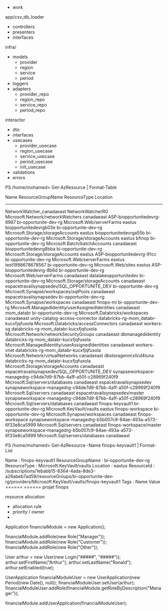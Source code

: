 * work

app/csv_db_loader
- controllers
- presenters
- interfaces


infra/
- models
    - provider
    - region
    - service
    - period
- loggers
- adapters
    - provider_repo
    - region_repo
    - service_repo
    - period_repo

interactor
- dto
- interfaces
- usecases
    - provider_usecase
    - region_usecase
    - service_usecase
    - period_usecase
    - init_usecase
- validations
- errors




PS /home/mohamed> Get-AzResource | Format-Table

Name                                        ResourceGroupName                                               ResourceType                                     Location
----                                        -----------------                                               ------------                                     --------
NetworkWatcher_canadaeast                   NetworkWatcherRG                                                Microsoft.Network/networkWatchers                canadaeast
ASP-biopportunitedevrg-8987                 bi-opportunite-dev-rg                                           Microsoft.Web/serverFarms                        eastus
biopportunitedevrgb03e                      bi-opportunite-dev-rg                                           Microsoft.Storage/storageAccounts                eastus
biopportunitedevrga55b                      bi-opportunite-dev-rg                                           Microsoft.Storage/storageAccounts                eastus
bfinop                                      bi-opportunite-dev-rg                                           Microsoft.Batch/batchAccounts                    canadaeast
biopportunitedevrg8bba                      bi-opportunite-dev-rg                                           Microsoft.Storage/storageAccounts                eastus
ASP-biopportunitedevrg-91cc                 bi-opportunite-dev-rg                                           Microsoft.Web/serverFarms                        eastus
test1998678678567                           bi-opportunite-dev-rg                                           Microsoft.Web/sites                              eastus
ASP-biopportunitedevrg-8b6d                 bi-opportunite-dev-rg                                           Microsoft.Web/serverFarms                        canadaeast
datalakeopportunitedev                      bi-opportunite-dev-rg                                           Microsoft.Storage/storageAccounts                canadaeast
espacetravailsynapsedev/SQL_OPPORTUNITE_DEV bi-opportunite-dev-rg                                           Microsoft.Synapse/workspaces/sqlPools            canadaeast
espacetravailsynapsedev                     bi-opportunite-dev-rg                                           Microsoft.Synapse/workspaces                     canadaeast
finops-mi                                   bi-opportunite-dev-rg                                           Microsoft.ManagedIdentity/userAssignedIdentities canadaeast
mom_databr                                  bi-opportunite-dev-rg                                           Microsoft.Databricks/workspaces                  canadaeast
unity-catalog-access-connector              databricks-rg-mom_databr-kucxfjqfuxola                          Microsoft.Databricks/accessConnectors            canadaeast
workers-sg                                  databricks-rg-mom_databr-kucxfjqfuxola                          Microsoft.Network/networkSecurityGroups          canadaeast
dbmanagedidentity                           databricks-rg-mom_databr-kucxfjqfuxola                          Microsoft.ManagedIdentity/userAssignedIdentities canadaeast
workers-vnet                                databricks-rg-mom_databr-kucxfjqfuxola                          Microsoft.Network/virtualNetworks                canadaeast
dbstoragennrxilcd4tuna                      databricks-rg-mom_databr-kucxfjqfuxola                          Microsoft.Storage/storageAccounts                canadaeast
espacetravailsynapsedev/SQL_OPPORTUNITE_DEV synapseworkspace-managedrg-c94de7d9-87bb-4a1f-a50f-c28969f240f9 Microsoft.Sql/servers/databases                  canadaeast
espacetravailsynapsedev                     synapseworkspace-managedrg-c94de7d9-87bb-4a1f-a50f-c28969f240f9 Microsoft.Sql/servers                            canadaeast
espacetravailsynapsedev/master              synapseworkspace-managedrg-c94de7d9-87bb-4a1f-a50f-c28969f240f9 Microsoft.Sql/servers/databases                  canadaeast
finops-keyvault1                            bi-opportunite-dev-rg                                           Microsoft.KeyVault/vaults                        eastus
finops-workspace                            bi-opportunite-dev-rg                                           Microsoft.Synapse/workspaces                     canadaeast
finops-workspace                            synapseworkspace-managedrg-b5b007c9-84ae-493a-a573-6f33e8ca5999 Microsoft.Sql/servers                            canadaeast
finops-workspace/master                     synapseworkspace-managedrg-b5b007c9-84ae-493a-a573-6f33e8ca5999 Microsoft.Sql/servers/databases                  canadaeast

PS /home/mohamed> Get-AzResource -Name finops-keyvault1 | Format-List

Name              : finops-keyvault1
ResourceGroupName : bi-opportunite-dev-rg
ResourceType      : Microsoft.KeyVault/vaults
Location          : eastus
ResourceId        : /subscriptions/1ebabb15-8364-4ada-8de3-a26abeb7ad59/resourceGroups/bi-opportunite-dev-rg/providers/Microsoft.KeyVault/vaults/finops-keyvault1
Tags              : 
                    Name    Value 
                    ======  ======
                    projet  finops
                    
                    
                    
resource allocation
- allocation rule 
- priority / owner 
- 


Application financialModule = new Application();

financialModule.addRole(new Role("Manager"));
financialModule.addRole(new Role("Customer"));
financialModule.addRole(new Role("Other"));

User arthur = new User(new Login("#####", "#####"));
arthur.setFirstName("Arthur");
arthur.setLastName("Ronald");
arthur.setEnabled(true);

UserApplication financialModuleUser = new UserApplication(new Period(new Date(), null));
financialModuleUser.setUser(arthur);
financialModuleUser.addRole(financialModule.getRoleByDescription("Manager"));

financialModule.addUserApplication(financialModuleUser);